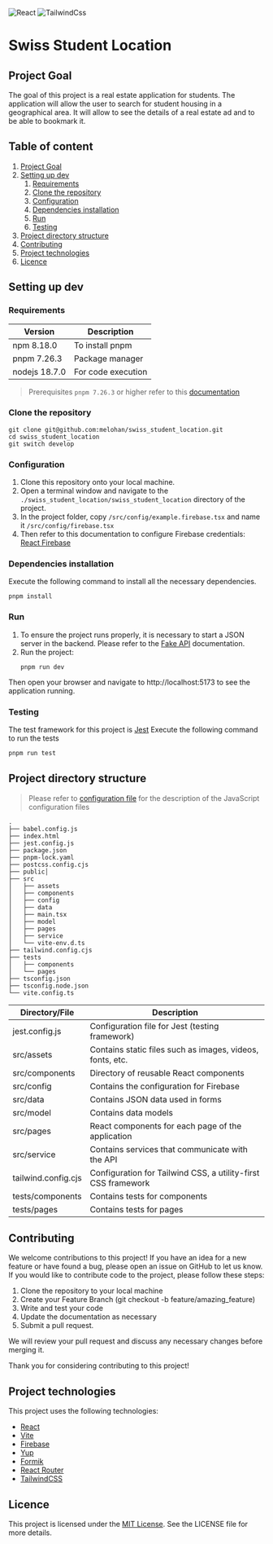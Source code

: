![React](https://img.shields.io/badge/React-20232A?style=for-the-badge&logo=react&logoColor=61DAFB)
![TailwindCss](https://img.shields.io/badge/Tailwind_CSS-38B2AC?style=for-the-badge&logo=tailwind-css&logoColor=white)

# Swiss Student Location

## Project Goal

The goal of this project is a real estate application for students. The application will allow the user to search for
student housing in a geographical area. It will allow to see the details of a real estate ad and to be able to bookmark
it.


## Table of content


1. [Project Goal](#project-goal)
2. [Setting up dev](#setting-up-dev)
   1. [Requirements](#requirements)
   2. [Clone the repository](#clone-the-repository)
   3. [Configuration](#configuration)
   4. [Dependencies installation](#dependencies-installation)
   5. [Run](#run)
   6. [Testing](#testing)
3. [Project directory structure](#project-directory-structure)
4. [Contributing](#contributing)
5. [Project technologies](#project-technologies)
6. [Licence](#licence)

## Setting up dev

### Requirements

| Version       | Description        |
|---------------|--------------------|
| npm 8.18.0    | To install pnpm    |
| pnpm 7.26.3   | Package manager    |
| nodejs 18.7.0 | For code execution |

> Prerequisites `pnpm 7.26.3` or higher refer to this [documentation](https://pnpm.io/installation)

### Clone the repository

```shell
git clone git@github.com:melohan/swiss_student_location.git
cd swiss_student_location
git switch develop
```

### Configuration

1. Clone this repository onto your local machine.
2. Open a terminal window and navigate to the `./swiss_student_location/swiss_student_location` directory of the project.
3. In the project folder, copy `/src/config/example.firebase.tsx` and name it `/src/config/firebase.tsx`
4. Then refer to this documentation to configure Firebase credentials: [React Firebase](https://github.com/melohan/swiss_student_location/wiki/2---REACT-Firebase)

### Dependencies installation

Execute the following command to install all the necessary dependencies.

```shell
pnpm install
```

### Run

1. To ensure the project runs properly, it is necessary to start a JSON server in the backend. Please refer to the [Fake API](https://github.com/melohan/swiss_student_location/wiki/4-Fake-API) documentation.
2. Run the project:
   ```shell
   pnpm run dev
   ```
Then open your browser and navigate to http://localhost:5173 to see the application running.

### Testing

The test framework for this project is [Jest](https://jestjs.io/docs/tutorial-react)
Execute the following command to run the tests

```sh
pnpm run test
```


## Project directory structure

> Please refer to [configuration file](https://github.com/melohan/swiss_student_location/wiki/3-Configuration-files)
for the description of the JavaScript configuration files


```shell
.
├── babel.config.js
├── index.html
├── jest.config.js
├── package.json
├── pnpm-lock.yaml
├── postcss.config.cjs
├── public│   
├── src
│   ├── assets
│   ├── components
│   ├── config
│   ├── data
│   ├── main.tsx
│   ├── model
│   ├── pages
│   ├── service
│   └── vite-env.d.ts
├── tailwind.config.cjs
├── tests
│   ├── components
│   └── pages
├── tsconfig.json
├── tsconfig.node.json
└── vite.config.ts
```


| Directory/File      | Description                                                   |
|---------------------|---------------------------------------------------------------|
| jest.config.js      | Configuration file for Jest (testing framework)               |
| src/assets          | Contains static files such as images, videos, fonts, etc.     |
| src/components      | Directory of reusable React components                        |
| src/config          | Contains the configuration for Firebase                       |
| src/data            | Contains JSON data used in forms                              |
| src/model           | Contains data models                                          |
| src/pages           | React components for each page of the application             |
| src/service         | Contains services that communicate with the API               |
| tailwind.config.cjs | Configuration for Tailwind CSS, a utility-first CSS framework |
| tests/components    | Contains tests for components                                 |
| tests/pages         | Contains tests for pages                                      |

## Contributing

We welcome contributions to this project! If you have an idea for a new feature or have found a bug, please open
an issue on GitHub to let us know.
If you would like to contribute code to the project, please follow these steps:

1. Clone the repository to your local machine
2. Create your Feature Branch (git checkout -b feature/amazing_feature)
3. Write and test your code
4. Update the documentation as necessary
5. Submit a pull request. 

We will review your pull request and discuss any necessary changes before merging it.

Thank you for considering contributing to this project!

## Project technologies

This project uses the following technologies:

- [React](https://17.reactjs.org/docs/getting-started.html)
- [Vite](https://vitejs.dev/guide/)
- [Firebase](https://firebase.google.com/docs/guides)
- [Yup](https://www.npmjs.com/package/yup)
- [Formik](https://formik.org/docs/overview)
- [React Router](https://reacttraining.com/blog/react-router-v6-pre)
- [TailwindCSS](https://flowbite.com/docs/getting-started/quickstart/)

## Licence

This project is licensed under the [MIT License](https://opensource.org/licenses/MIT). See the LICENSE file for more details.
